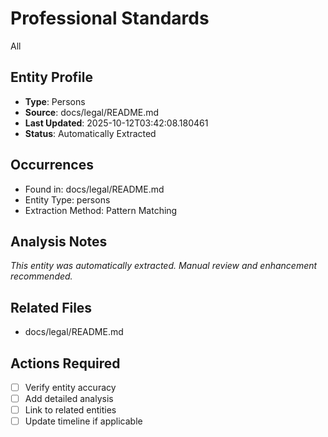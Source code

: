 # Professional Standards

All

## Entity Profile
- **Type**: Persons
- **Source**: docs/legal/README.md
- **Last Updated**: 2025-10-12T03:42:08.180461
- **Status**: Automatically Extracted

## Occurrences
- Found in: docs/legal/README.md
- Entity Type: persons
- Extraction Method: Pattern Matching

## Analysis Notes
*This entity was automatically extracted. Manual review and enhancement recommended.*

## Related Files
- docs/legal/README.md

## Actions Required
- [ ] Verify entity accuracy
- [ ] Add detailed analysis
- [ ] Link to related entities
- [ ] Update timeline if applicable
